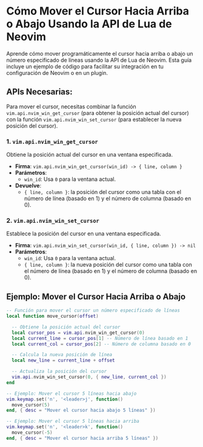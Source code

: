 # Cómo Mover el Cursor Hacia Arriba o Abajo Usando la API de Lua de Neovim

Aprende cómo mover programáticamente el cursor hacia arriba o abajo un número especificado de líneas usando la API de Lua de Neovim. Esta guía incluye un ejemplo de código para facilitar su integración en tu configuración de Neovim o en un plugin.

## APIs Necesarias:
Para mover el cursor, necesitas combinar la función `vim.api.nvim_win_get_cursor` (para obtener la posición actual del cursor) con la función `vim.api.nvim_win_set_cursor` (para establecer la nueva posición del cursor).

### 1. `vim.api.nvim_win_get_cursor`
Obtiene la posición actual del cursor en una ventana especificada.

- **Firma**: `vim.api.nvim_win_get_cursor(win_id) -> { line, column }`
- **Parámetros**: 
  - `win_id`: Usa `0` para la ventana actual.
- **Devuelve**:
  - `{ line, column }`: la posición del cursor como una tabla con el número de línea (basado en 1) y el número de columna (basado en 0).

### 2. `vim.api.nvim_win_set_cursor`
Establece la posición del cursor en una ventana especificada.

- **Firma**: `vim.api.nvim_win_set_cursor(win_id, { line, column }) -> nil`
- **Parámetros**:
  - `win_id`: Usa `0` para la ventana actual.
  - `{ line, column }`: la nueva posición del cursor como una tabla con el número de línea (basado en 1) y el número de columna (basado en 0).

## Ejemplo: Mover el Cursor Hacia Arriba o Abajo
```lua
-- Función para mover el cursor un número especificado de líneas
local function move_cursor(offset)

  -- Obtiene la posición actual del cursor
  local cursor_pos = vim.api.nvim_win_get_cursor(0)
  local current_line = cursor_pos[1] -- Número de línea basado en 1
  local current_col = cursor_pos[2] -- Número de columna basado en 0

  -- Calcula la nueva posición de línea
  local new_line = current_line + offset

  -- Actualiza la posición del cursor
  vim.api.nvim_win_set_cursor(0, { new_line, current_col })
end

-- Ejemplo: Mover el cursor 5 líneas hacia abajo
vim.keymap.set('n', '<leader>j', function() 
  move_cursor(5)
end, { desc = "Mover el cursor hacia abajo 5 líneas" })

-- Ejemplo: Mover el cursor 5 líneas hacia arriba
vim.keymap.set('n', '<leader>k', function()
  move_cursor(-5)
end, { desc = "Mover el cursor hacia arriba 5 líneas" })

